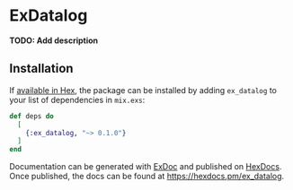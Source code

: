 # ExDatalog

**TODO: Add description**

## Installation

If [available in Hex](https://hex.pm/docs/publish), the package can be installed
by adding `ex_datalog` to your list of dependencies in `mix.exs`:

```elixir
def deps do
  [
    {:ex_datalog, "~> 0.1.0"}
  ]
end
```

Documentation can be generated with [ExDoc](https://github.com/elixir-lang/ex_doc)
and published on [HexDocs](https://hexdocs.pm). Once published, the docs can
be found at <https://hexdocs.pm/ex_datalog>.

